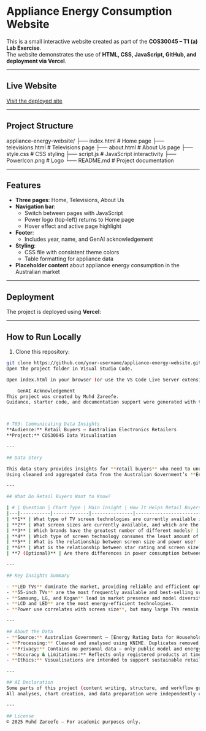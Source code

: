 # Appliance Energy Consumption Website

This is a small interactive website created as part of the **COS30045 – T1 (a) Lab Exercise**.  
The website demonstrates the use of **HTML, CSS, JavaScript, GitHub, and deployment via Vercel**.

---

## Live Website
[Visit the deployed site](https://tutorial-1-a-cos-30045.vercel.app/)  

---

## Project Structure
appliance-energy-website/
├── index.html # Home page
├── televisions.html # Televisions page
├── about.html # About Us page
├── style.css # CSS styling
├── script.js # JavaScript interactivity
├── PowerIcon.png # Logo
└── README.md # Project documentation


---

## Features
- **Three pages**: Home, Televisions, About Us  
- **Navigation bar**:
  - Switch between pages with JavaScript  
  - Power logo (top-left) returns to Home page  
  - Hover effect and active page highlight  
- **Footer**:
  - Includes year, name, and GenAI acknowledgement  
- **Styling**:
  - CSS file with consistent theme colors  
  - Table formatting for appliance data  
- **Placeholder content** about appliance energy consumption in the Australian market  

---

## Deployment
The project is deployed using **Vercel**:  

---

##  How to Run Locally
1. Clone this repository:
```bash
git clone https://github.com/your-username/appliance-energy-website.git
Open the project folder in Visual Studio Code.

Open index.html in your browser (or use the VS Code Live Server extension).

    GenAI Acknowledgement
This project was created by Muhd Zareefe.
Guidance, starter code, and documentation support were generated with the help of ChatGPT (OpenAI GenAI tool)



# T03: Communicating Data Insights
**Audience:** Retail Buyers – Australian Electronics Retailers  
**Project:** COS30045 Data Visualisation

---

## Data Story

This data story provides insights for **retail buyers** who need to understand the latest television market trends in Australia.  
Using cleaned and aggregated data from the Australian Government’s **Energy Rating Data for Household Appliances – Televisions**, this analysis highlights which screen technologies, sizes, and brands dominate the market, and how energy consumption relates to screen size and efficiency ratings.

---

## What Do Retail Buyers Want to Know?

| # | Question | Chart Type | Main Insight | How It Helps Retail Buyers |
|---|-----------|-------------|---------------|-----------------------------|
| **1** | What type of TV screen technologies are currently available in Australia and which are the most frequent? | Bar Chart / Pie Chart | LED TVs dominate the market, followed by OLED and QLED. | Helps identify which display technologies are most popular and profitable for bulk stock orders. |
| **2** | What screen sizes are currently available, and which are the most frequent? | Bar Chart / Histogram | 55-inch TVs are the most common, followed by 43-inch and 65-inch models. | Helps determine which TV sizes have the highest consumer demand and guide inventory decisions. |
| **3** | Which brands have the greatest number of different models? | Horizontal Bar Chart | Samsung, LG, and Sony lead in model variety, followed by Hisense and TCL. | Guides brand partnerships and shelf space allocation for key market players. |
| **4** | Which type of screen technology consumes the least amount of power? | Grouped Bar Chart | LCD and LED TVs show the lowest average energy use, while OLED consumes more power. | Supports promoting energy-efficient products to eco-conscious customers. |
| **5** | What is the relationship between screen size and power use? | Scatter Plot | Power consumption increases with screen size, but technology affects efficiency levels. | Helps balance stock between popular large-screen models and energy-efficient smaller models. |
| **6** | What is the relationship between star rating and screen size? | Scatter Plot / Box Plot | Star ratings remain balanced; larger screens can still achieve high efficiency. | Allows retailers to highlight large TVs with strong energy ratings for premium markets. |
| **7 (Optional)** | Are there differences in power consumption between brands? | Bar Chart | Some brands (e.g., Hisense, LG) have more efficient models on average. | Useful for comparing energy efficiency across brands and marketing green product lines. |

---

## Key Insights Summary

- **LED TVs** dominate the market, providing reliable and efficient options.  
- **55-inch TVs** are the most frequently available and best-selling screen size.  
- **Samsung, LG, and Kogan** lead in market presence and model diversity.  
- **LCD and LED** are the most energy-efficient technologies.   
- **Power use correlates with screen size**, but many large TVs remain efficient with high star ratings.

---

## About the Data
- **Source:** Australian Government – [Energy Rating Data for Household Appliances (Televisions)](https://data.gov.au/).  
- **Processing:** Cleaned and analysed using KNIME. Duplicates removed, missing data handled, screen size converted from cm to inches, and grouped into categories.  
- **Privacy:** Contains no personal data — only public model and energy information.  
- **Accuracy & Limitations:** Reflects only registered products at time of data collection; may not cover all market models.  
- **Ethics:** Visualisations are intended to support sustainable retail decisions and inform public understanding.  

---

## AI Declaration
Some parts of this project (content writing, structure, and workflow guidance) were assisted by **ChatGPT (GPT-5, OpenAI)**.  
All analyses, chart creation, and data preparation were independently completed by the author using **KNIME** and **Excel**.

---

## License
© 2025 Muhd Zareefe – For academic purposes only.
